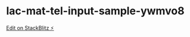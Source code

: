 # lac-mat-tel-input-sample-ywmvo8

[Edit on StackBlitz ⚡️](https://stackblitz.com/edit/lac-mat-tel-input-sample-ywmvo8)
